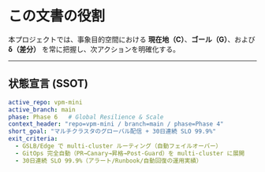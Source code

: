 # この文書の役割
本プロジェクトでは、事象目的空間における **現在地（C）**、**ゴール（G）**、および **δ（差分）** を常に把握し、次アクションを明確化する。

---

## 状態宣言 (SSOT)
```yaml
active_repo: vpm-mini
active_branch: main
phase: Phase 6   # Global Resilience & Scale
context_header: "repo=vpm-mini / branch=main / phase=Phase 4"
short_goal: "マルチクラスタのグローバル配信 + 30日連続 SLO 99.9%"
exit_criteria:
  - GSLB/Edge で multi-cluster ルーティング（自動フェイルオーバー）
  - GitOps 完全自動（PR→Canary→昇格→Post-Guard）を multi-cluster に展開
  - 30日連続 SLO 99.9%（アラート/Runbook/自動回復の運用実績）
